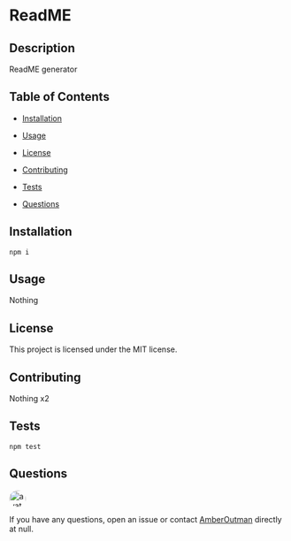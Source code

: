# ReadME


## Description

ReadME generator 

## Table of Contents

* [Installation](#installation)

* [Usage](#usage)

* [License](#license)

* [Contributing](#contributing)

* [Tests](#tests)

* [Questions](#questions)

## Installation

```
npm i
```

## Usage

Nothing

## License

This project is licensed under the MIT license.

## Contributing

Nothing x2

## Tests

```
npm test
```

## Questions

<img src="https://avatars1.githubusercontent.com/u/58788822?v=4" alt="avatar" style="border-radius: 16px" width="30"/>

If you have any questions, open an issue or contact [AmberOutman](https://github.com/AmberOutman) directly at null.


